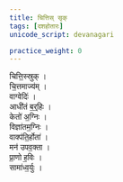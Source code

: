 ```yaml
---
title: चित्तिस् सृक्
tags: [दशहोतारः]
unicode_script: devanagari

practice_weight: 0
---
```


चित्ति॒स्स्रुक् ।  
चि॒त्तमाज्य॑म् ।  
वाग्वेदिः॑ ।  
आधी॑तं ब॒र्॒हिः ।  
केतो॑ अ॒ग्निः ।  
विज्ञा॑तम॒ग्निः ।  
वाक्प॑ति॒र्होता॑ ।  
मन॑ उपव॒क्ता ।  
प्रा॒णो ह॒विः ।  
सामा॑ध्व॒र्युः । 